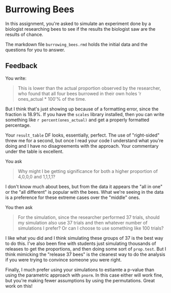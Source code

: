 # Burrowing Bees

In this assignment, you're asked to simulate 
an experiment done by a biologist researching bees to see 
if the results the biologist saw are the results of chance.

The markdown file `burrowing_bees.rmd` holds the initial data
and the questions for you to answer. 

## Feedback 

You write: 
> This is lower than the actual proportion observed by the researcher, who found that all four bees burrowed in their own holes ‘r ones_actual * 100’% of the time.
>

But I think that's just showing up because of a formatting error, since the fraction is 18.9%. If you have the `scales` library installed, then you can write something like `r percent(ones_actual)` and get a properly formatted percentage. 

Your `result_table` DF looks, essentially, perfect. The use of "right-sided" threw me for a second, but once I read your code I understand what you're doing and I have no disagreements with the approach. Your commentary under the table is excellent. 

You ask
> Why might I be getting significance for both a higher proportion of 4,0,0,0 and 1,1,1,1?
>

I don't know much about bees, but from the data it appears the "all in one" or the "all different" is popular with the bees. What we're seeing in the data is a preference for these extreme cases over the "middle" ones. 

You then ask
> For the simulation, since the researcher performed 37 trials, should my simulation also use 37 trials and then whatever number of simulations I prefer? Or can I choose to use something like 100 trials?

I like what you did and I think simulating these groups of 37 is the best way to do this. I've also been fine with students just simulating thousands of releases to get the proportions, and then doing some sort of `prop.test`. But I think mimicking the "release 37 bees" is the cleanest way to do the analysis if you were trying to convince someone you were right. 

Finally, I much prefer using your simulations to estiamte a p-value than using the parametric approach with `pnorm`. In this case either will work fine, but you're making fewer assumptions by using the permutations. Great work on this!
